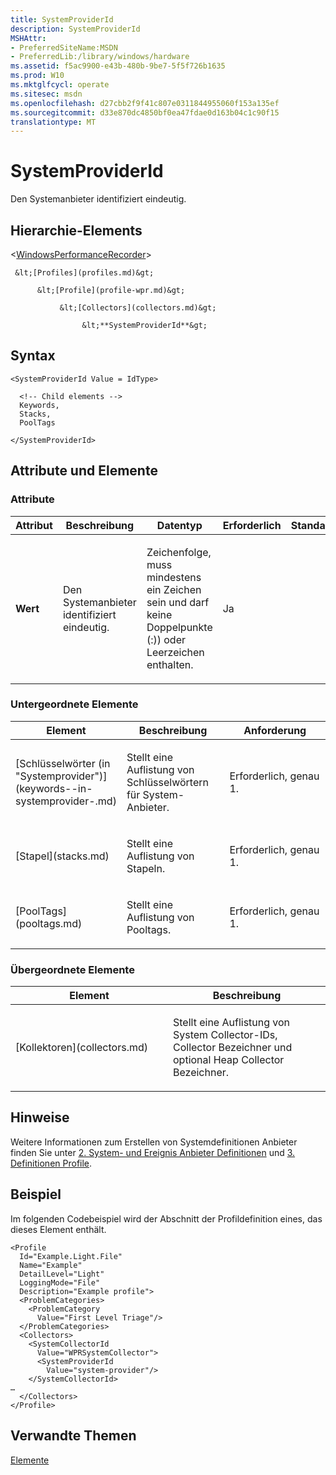 ```yaml
---
title: SystemProviderId
description: SystemProviderId
MSHAttr:
- PreferredSiteName:MSDN
- PreferredLib:/library/windows/hardware
ms.assetid: f5ac9900-e43b-480b-9be7-5f5f726b1635
ms.prod: W10
ms.mktglfcycl: operate
ms.sitesec: msdn
ms.openlocfilehash: d27cbb2f9f41c807e0311844955060f153a135ef
ms.sourcegitcommit: d33e870dc4850bf0ea47fdae0d163b04c1c90f15
translationtype: MT
---
```

# <a name="systemproviderid"></a>SystemProviderId


Den Systemanbieter identifiziert eindeutig.

## <a name="element-hierarchy"></a>Hierarchie-Elements


&lt;[WindowsPerformanceRecorder](windowsperformancerecorder.md)&gt;

     &lt;[Profiles](profiles.md)&gt;

          &lt;[Profile](profile-wpr.md)&gt;

               &lt;[Collectors](collectors.md)&gt;

                    &lt;**SystemProviderId**&gt;

## <a name="syntax"></a>Syntax


``` syntax
<SystemProviderId Value = IdType>

  <!-- Child elements -->
  Keywords,
  Stacks,
  PoolTags

</SystemProviderId>
```

## <a name="attributes-and-elements"></a>Attribute und Elemente


### <a name="attributes"></a>Attribute

<table>
<colgroup>
<col width="20%" />
<col width="20%" />
<col width="20%" />
<col width="20%" />
<col width="20%" />
</colgroup>
<thead>
<tr class="header">
<th>Attribut</th>
<th>Beschreibung</th>
<th>Datentyp</th>
<th>Erforderlich</th>
<th>Standard</th>
</tr>
</thead>
<tbody>
<tr class="odd">
<td><p><strong>Wert</strong></p></td>
<td><p>Den Systemanbieter identifiziert eindeutig.</p></td>
<td><p>Zeichenfolge, muss mindestens ein Zeichen sein und darf keine Doppelpunkte (:)) oder Leerzeichen enthalten.</p></td>
<td><p>Ja</p></td>
<td><p></p></td>
</tr>
</tbody>
</table>

 

### <a name="child-elements"></a>Untergeordnete Elemente

<table>
<colgroup>
<col width="33%" />
<col width="33%" />
<col width="33%" />
</colgroup>
<thead>
<tr class="header">
<th>Element</th>
<th>Beschreibung</th>
<th>Anforderung</th>
</tr>
</thead>
<tbody>
<tr class="odd">
<td><p>[Schlüsselwörter (in "Systemprovider")](keywords--in-systemprovider-.md)</p></td>
<td><p>Stellt eine Auflistung von Schlüsselwörtern für System-Anbieter.</p></td>
<td><p>Erforderlich, genau 1.</p></td>
</tr>
<tr class="even">
<td><p>[Stapel](stacks.md)</p></td>
<td><p>Stellt eine Auflistung von Stapeln.</p></td>
<td><p>Erforderlich, genau 1.</p></td>
</tr>
<tr class="odd">
<td><p>[PoolTags](pooltags.md)</p></td>
<td><p>Stellt eine Auflistung von Pooltags.</p></td>
<td><p>Erforderlich, genau 1.</p></td>
</tr>
</tbody>
</table>

 

### <a name="parent-elements"></a>Übergeordnete Elemente

<table>
<colgroup>
<col width="50%" />
<col width="50%" />
</colgroup>
<thead>
<tr class="header">
<th>Element</th>
<th>Beschreibung</th>
</tr>
</thead>
<tbody>
<tr class="odd">
<td><p>[Kollektoren](collectors.md)</p></td>
<td><p>Stellt eine Auflistung von System Collector-IDs, Collector Bezeichner und optional Heap Collector Bezeichner.</p></td>
</tr>
</tbody>
</table>

 

## <a name="remarks"></a>Hinweise


Weitere Informationen zum Erstellen von Systemdefinitionen Anbieter finden Sie unter [2. System- und Ereignis Anbieter Definitionen](2-system-and-event-provider-definitions.md) und [3. Definitionen Profile](3-profile-definitions.md).

## <a name="example"></a>Beispiel


Im folgenden Codebeispiel wird der Abschnitt der Profildefinition eines, das dieses Element enthält.

``` syntax
<Profile
  Id="Example.Light.File"
  Name="Example"
  DetailLevel="Light"
  LoggingMode="File"
  Description="Example profile">
  <ProblemCategories> 
    <ProblemCategory
      Value="First Level Triage"/>
  </ProblemCategories> 
  <Collectors>
    <SystemCollectorId
      Value="WPRSystemCollector">
      <SystemProviderId
        Value="system-provider"/>
    </SystemCollectorId>
…
  </Collectors>
</Profile>
```

## <a name="related-topics"></a>Verwandte Themen


[Elemente](elements.md)

 

 







